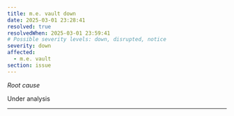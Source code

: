 ```yaml
---
title: m.e. vault down
date: 2025-03-01 23:28:41
resolved: true
resolvedWhen: 2025-03-01 23:59:41
# Possible severity levels: down, disrupted, notice
severity: down
affected:
  - m.e. vault
section: issue
---
```


*Root cause*

Under analysis

---


